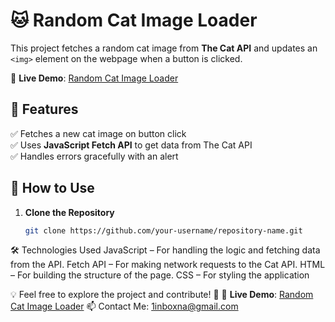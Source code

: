 # 🐱 Random Cat Image Loader

This project fetches a random cat image from **The Cat API** and updates an `<img>` element on the webpage when a button is clicked.

🔗 **Live Demo**: [Random Cat Image Loader](https://alexsand-r.github.io/just-a--cat/)

## 📌 Features

✅ Fetches a new cat image on button click  
✅ Uses **JavaScript Fetch API** to get data from The Cat API  
✅ Handles errors gracefully with an alert  

## 🚀 How to Use

1. **Clone the Repository**  

   ```bash
   git clone https://github.com/your-username/repository-name.git

🛠️ Technologies Used
JavaScript – For handling the logic and fetching data from the API.
Fetch API – For making network requests to the Cat API.
HTML – For building the structure of the page.
CSS – For styling the application

   💡 Feel free to explore the project and contribute! 🚀
🔗 **Live Demo**: [Random Cat Image Loader](https://alexsand-r.github.io/just-a--cat/)
📫 Contact Me:
1inboxna@gmail.com
